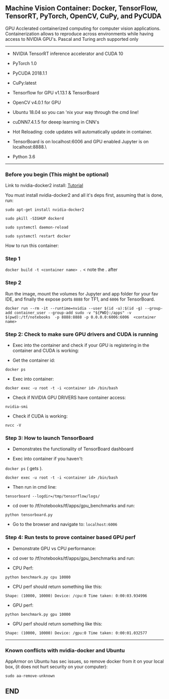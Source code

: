 ## Machine Vision Container: Docker, TensorFlow, TensorRT, PyTorch, OpenCV, CuPy, and PyCUDA ##

GPU Acclerated containerized computing for computer vision applications. 
Containerization allows to reproduce across environments while having access to NVIDIA GPU's.
Pascal and Turing arch supported only
 
-----------------------------------------------------------

- NVIDIA TensorRT inference accelerator and CUDA 10

- PyTorch 1.0

- PyCUDA 2018.1.1

- CuPy:latest 

- Tensorflow for GPU v1.13.1 & TensorBoard

- OpenCV v4.0.1 for GPU

- Ubuntu 18.04 so you can 'nix your way through the cmd line!

- cuDNN7.4.1.5 for deeep learning in CNN's

- Hot Reloading: code updates will automatically update in container.

- TensorBoard is on localhost:6006 and GPU enabled Jupyter is on localhost:8888.\

- Python 3.6

-------------------------------------------------------------


### Before you begin (This might be optional) ###
Link to nvidia-docker2 install: [Tutorial](https://medium.com/@sh.tsang/docker-tutorial-5-nvidia-docker-2-0-installation-in-ubuntu-18-04-cb80f17cac65)

You must install nvidia-docker2 and all it's deps first, assuming that is done, run:


 ` sudo apt-get install nvidia-docker2 `
 
 ` sudo pkill -SIGHUP dockerd `
 
 ` sudo systemctl daemon-reload `
 
 ` sudo systemctl restart docker `
 

How to run this container:


### Step 1 ###

` docker build -t <container name> . `  < note the . after <container name>


### Step 2 ###

Run the image, mount the volumes for Jupyter and app folder for your fav IDE, and finally the expose ports `8888` for TF1, and `6006` for TensorBoard.


` docker run --rm -it --runtime=nvidia --user $(id -u):$(id -g) --group-add container_user --group-add sudo -v "${PWD}:/apps" -v $(pwd):/tf/notebooks  -p 8888:8888 -p 0.0.0.0:6006:6006  <container name> `


### Step 2: Check to make sure GPU drivers and CUDA is running ###

- Exec into the container and check if your GPU is registering in the container and CUDA is working:

- Get the container id:

` docker ps `

- Exec into container:

` docker exec -u root -t -i <container id> /bin/bash `

- Check if NVIDIA GPU DRIVERS have container access:

` nvidia-smi `

- Check if CUDA is working:

` nvcc -V `


### Step 3: How to launch TensorBoard ###

- Demonstrates the functionality of TensorBoard dashboard


- Exec into container if you haven't:


` docker ps `  ( gets <container id> ).


` docker exec -u root -t -i <container id> /bin/bash `


- Then run in cmd line:


` tensorboard --logdir=/tmp/tensorflow/logs/ `


- cd over to /tf/notebooks/tf/apps/gpu_benchmarks and run:


` python tensorboard.py `


- Go to the browser and navigate to: ` localhost:6006 `



### Step 4: Run tests to prove container based GPU perf ###

- Demonstrate GPU vs CPU performance:

- cd over to /tf/notebooks/tf/apps/gpu_benchmarks and run:

- CPU Perf:

` python benchmark.py cpu 10000 `

- CPU perf should return something like this:

`Shape: (10000, 10000) Device: /cpu:0
Time taken: 0:00:03.934996`

- GPU perf:

` python benchmark.py gpu 10000 `

- GPU perf should return something like this:

`Shape: (10000, 10000) Device: /gpu:0
Time taken: 0:00:01.032577`


--------------------------------------------------


### Known conflicts with nvidia-docker and Ubuntu ###

AppArmor on Ubuntu has sec issues, so remove docker from it on your local box, (it does not hurt security on your computer):

` sudo aa-remove-unknown `


## END ##

